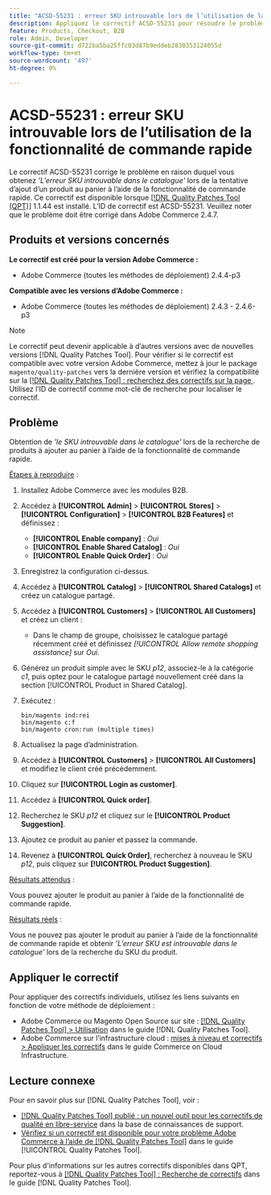 ```yaml
---
title: "ACSD-55231 : erreur SKU introuvable lors de l’utilisation de la fonctionnalité de commande rapide"
description: Appliquez le correctif ACSD-55231 pour résoudre le problème Adobe Commerce en raison duquel vous obtenez *'Le SKU est introuvable dans le catalogue'* erreur lors de la tentative d’ajout d’un produit au panier à l’aide de la fonctionnalité de commande rapide.
feature: Products, Checkout, B2B
role: Admin, Developer
source-git-commit: d722ba5ba25ffc03d87b9eddeb2830353124055d
workflow-type: tm+mt
source-wordcount: '497'
ht-degree: 0%

---
```


# ACSD-55231 : erreur SKU introuvable lors de l’utilisation de la fonctionnalité de commande rapide

Le correctif ACSD-55231 corrige le problème en raison duquel vous obtenez *’L’erreur SKU introuvable dans le catalogue&#39;* lors de la tentative d’ajout d’un produit au panier à l’aide de la fonctionnalité de commande rapide. Ce correctif est disponible lorsque [[!DNL Quality Patches Tool (QPT)]](https://experienceleague.adobe.com/en/docs/commerce-knowledge-base/kb/announcements/commerce-announcements/magento-quality-patches-released-new-tool-to-self-serve-quality-patches) 1.1.44 est installé. L’ID de correctif est ACSD-55231. Veuillez noter que le problème doit être corrigé dans Adobe Commerce 2.4.7.

## Produits et versions concernés

**Le correctif est créé pour la version Adobe Commerce :**

* Adobe Commerce (toutes les méthodes de déploiement) 2.4.4-p3

**Compatible avec les versions d’Adobe Commerce :**

* Adobe Commerce (toutes les méthodes de déploiement) 2.4.3 - 2.4.6-p3

>[!NOTE]
>
>Le correctif peut devenir applicable à d’autres versions avec de nouvelles versions [!DNL Quality Patches Tool]. Pour vérifier si le correctif est compatible avec votre version Adobe Commerce, mettez à jour le package `magento/quality-patches` vers la dernière version et vérifiez la compatibilité sur la [[!DNL Quality Patches Tool] : recherchez des correctifs sur la page ](https://experienceleague.adobe.com/tools/commerce-quality-patches/index.html). Utilisez l’ID de correctif comme mot-clé de recherche pour localiser le correctif.

## Problème

Obtention de *&#39;le SKU introuvable dans le catalogue&#39;* lors de la recherche de produits à ajouter au panier à l’aide de la fonctionnalité de commande rapide.

<u>Étapes à reproduire</u> :

1. Installez Adobe Commerce avec les modules B2B.
1. Accédez à **[!UICONTROL Admin]** > **[!UICONTROL Stores]** > **[!UICONTROL Configuration]** > **[!UICONTROL B2B Features]** et définissez :
   * **[!UICONTROL Enable company]** : *Oui*
   * **[!UICONTROL Enable Shared Catalog]** : *Oui*
   * **[!UICONTROL Enable Quick Order]** : *Oui*
1. Enregistrez la configuration ci-dessus.
1. Accédez à **[!UICONTROL Catalog]** > **[!UICONTROL Shared Catalogs]** et créez un catalogue partagé.
1. Accédez à **[!UICONTROL Customers]** > **[!UICONTROL All Customers]** et créez un client :
   * Dans le champ de groupe, choisissez le catalogue partagé récemment créé et définissez *[!UICONTROL Allow remote shopping assistance]* sur *Oui*.
1. Générez un produit simple avec le SKU *p12*, associez-le à la catégorie *c1*, puis optez pour le catalogue partagé nouvellement créé dans la section [!UICONTROL Product in Shared Catalog].
1. Exécutez :

   ```
   bin/magento ind:rei 
   bin/magento c:f 
   bin/magento cron:run (multiple times)
   ```

1. Actualisez la page d’administration.
1. Accédez à **[!UICONTROL Customers]** > **[!UICONTROL All Customers]** et modifiez le client créé précédemment.
1. Cliquez sur **[!UICONTROL Login as customer]**.
1. Accédez à **[!UICONTROL Quick order]**.
1. Recherchez le SKU *p12* et cliquez sur le **[!UICONTROL Product Suggestion]**.
1. Ajoutez ce produit au panier et passez la commande.
1. Revenez à **[!UICONTROL Quick Order]**, recherchez à nouveau le SKU *p12*, puis cliquez sur **[!UICONTROL Product Suggestion]**.

<u>Résultats attendus</u> :

Vous pouvez ajouter le produit au panier à l’aide de la fonctionnalité de commande rapide.

<u>Résultats réels</u> :

Vous ne pouvez pas ajouter le produit au panier à l’aide de la fonctionnalité de commande rapide et obtenir *’L’erreur SKU est introuvable dans le catalogue&#39;* lors de la recherche du SKU du produit.

## Appliquer le correctif

Pour appliquer des correctifs individuels, utilisez les liens suivants en fonction de votre méthode de déploiement :

* Adobe Commerce ou Magento Open Source sur site : [[!DNL Quality Patches Tool] > Utilisation](https://experienceleague.adobe.com/docs/commerce-operations/tools/quality-patches-tool/usage.html) dans le guide [!DNL Quality Patches Tool].
* Adobe Commerce sur l’infrastructure cloud : [mises à niveau et correctifs > Appliquer les correctifs](https://experienceleague.adobe.com/docs/commerce-cloud-service/user-guide/develop/upgrade/apply-patches.html) dans le guide Commerce on Cloud Infrastructure.

## Lecture connexe

Pour en savoir plus sur [!DNL Quality Patches Tool], voir :

* [[!DNL Quality Patches Tool] publié : un nouvel outil pour les correctifs de qualité en libre-service](https://experienceleague.adobe.com/en/docs/commerce-knowledge-base/kb/announcements/commerce-announcements/magento-quality-patches-released-new-tool-to-self-serve-quality-patches) dans la base de connaissances de support.
* [Vérifiez si un correctif est disponible pour votre problème Adobe Commerce à l’aide de  [!DNL Quality Patches Tool]](/help/tools/quality-patches-tool/patches-available-in-qpt/check-patch-for-magento-issue-with-magento-quality-patches.md) dans le guide [!UICONTROL Quality Patches Tool].


Pour plus d&#39;informations sur les autres correctifs disponibles dans QPT, reportez-vous à [[!DNL Quality Patches Tool] : Recherche de correctifs](https://experienceleague.adobe.com/tools/commerce-quality-patches/index.html) dans le guide [!DNL Quality Patches Tool].
